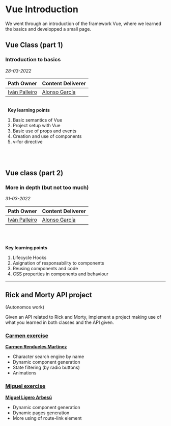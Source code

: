 # Vue Introduction
We went through an introduction of the framework Vue, where we learned the basics and developped a small page.

## Vue Class (part 1)
### Introduction to basics

*28-03-2022*

| **Path Owner** | **Content Deliverer** | 
| --- | --- | 
| [Iván Palleiro](https://github.com/ivantxu) | [Alonso García](https://github.com/alonsogb) | \

\
&nbsp;
**Key learning points**
1. Basic semantics of Vue
2. Project setup with Vue
3. Basic use of props and events
4. Creation and use of components
5. v-for directive

\
&nbsp;

## Vue class (part 2)
### More in depth (but not too much) 

*31-03-2022*


| **Path Owner** | **Content Deliverer** | 
| --- | --- | 
| [Iván Palleiro](https://github.com/ivantxu) | [Alonso García](https://github.com/alonsogb) | \

\
&nbsp;

**Key learning points**
1. Lifecycle Hooks
2. Asignation of responsability to components
3. Reusing components and code
4. CSS properties in components and behaviour


****

## Rick and Morty API project
(Autonomos work)

Given an API related to Rick and Morty, implement a project making use of what you learned in both classes and the API given.  


### [Carmen exercise](https://github.com/carmen279/rickandmorty)
[**Carmen Rendueles Martínez**](https://github.com/carmen279)
- Character search engine by name
- Dynamic component generation
- State filtering (by radio buttons)
- Animations


### [Miguel exercise](https://github.com/miguelliar/vue-practice)
[**Miguel Ligero Arbesú**](https://github.com/miguelliar)
- Dynamic component generation
- Dynamic pages generation
- More using of route-link element

